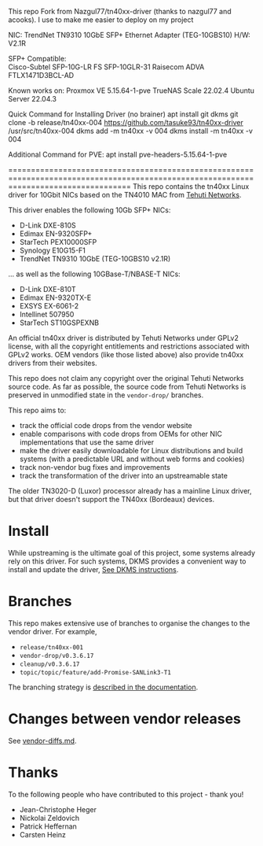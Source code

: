 This repo Fork from Nazgul77/tn40xx-driver (thanks to nazgul77 and acooks). I use to make me easier to deploy on my project

NIC: 
TrendNet TN9310 10GbE SFP+ Ethernet Adapter (TEG-10GBS10) 
H/W: V2.1R

SFP+ Compatible:  
Cisco-Subtel SFP-10G-LR
FS SFP-10GLR-31
Raisecom
ADVA FTLX1471D3BCL-AD

Known works on: 
Proxmox VE 5.15.64-1-pve
TrueNAS Scale 22.02.4
Ubuntu Server 22.04.3

Quick Command for Installing Driver (no brainer)
apt install git dkms
git clone -b release/tn40xx-004 https://github.com/tasuke93/tn40xx-driver /usr/src/tn40xx-004
dkms add -m tn40xx -v 004
dkms install -m tn40xx -v 004

Additional Command for PVE:
apt install pve-headers-5.15.64-1-pve

=======================================================================================================================================
This repo contains the tn40xx Linux driver for 10Gbit NICs based on the TN4010 MAC from [Tehuti Networks](http://www.tehutinetworks.net).

This driver enables the following 10Gb SFP+ NICs:
- D-Link DXE-810S
- Edimax EN-9320SFP+
- StarTech PEX10000SFP
- Synology E10G15-F1
- TrendNet TN9310 10GbE (TEG-10GBS10 v2.1R)

... as well as the following 10GBase-T/NBASE-T NICs:
- D-Link DXE-810T
- Edimax EN-9320TX-E
- EXSYS EX-6061-2
- Intellinet 507950
- StarTech ST10GSPEXNB

An official tn40xx driver is distributed by Tehuti Networks under GPLv2 license, with all the copyright entitlements and restrictions associated with GPLv2 works. OEM vendors (like those listed above) also provide tn40xx drivers from their websites.

This repo does not claim any copyright over the original Tehuti Networks source code. As far as possible, the source code from Tehuti Networks is preserved in unmodified state in the `vendor-drop/` branches.

This repo aims to:
- track the official code drops from the vendor website
- enable comparisons with code drops from OEMs for other NIC implementations that use the same driver
- make the driver easily downloadable for Linux distributions and build systems (with a predictable URL and without web forms and cookies)
- track non-vendor bug fixes and improvements
- track the transformation of the driver into an upstreamable state

The older TN3020-D (Luxor) processor already has a mainline Linux driver, but that driver doesn't support the TN40xx (Bordeaux) devices.

# Install

While upstreaming is the ultimate goal of this project, some systems already rely on this driver. For such systems, DKMS provides a convenient way to install and update the driver, [See DKMS instructions](docs/dkms.md).

# Branches

This repo makes extensive use of branches to organise the changes to the vendor driver. For example,
- `release/tn40xx-001`
- `vendor-drop/v0.3.6.17`
- `cleanup/v0.3.6.17`
- `topic/topic/feature/add-Promise-SANLink3-T1`

The branching strategy is [described in the documentation](docs/branches.md).

# Changes between vendor releases

See  [vendor-diffs.md](docs/vendor-diffs.md).

# Thanks

To the following people who have contributed to this project - thank you!
- Jean-Christophe Heger
- Nickolai Zeldovich
- Patrick Heffernan
- Carsten Heinz
